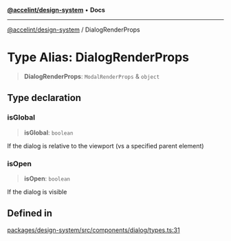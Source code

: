 [**@accelint/design-system**](../README.md) • **Docs**

***

[@accelint/design-system](../README.md) / DialogRenderProps

# Type Alias: DialogRenderProps

> **DialogRenderProps**: `ModalRenderProps` & `object`

## Type declaration

### isGlobal

> **isGlobal**: `boolean`

If the dialog is relative to the viewport (vs a specified parent element)

### isOpen

> **isOpen**: `boolean`

If the dialog is visible

## Defined in

[packages/design-system/src/components/dialog/types.ts:31](https://github.com/gohypergiant/standard-toolkit/blob/258694cea8ed8bbd956b3cf5da47c2c9debcf127/packages/design-system/src/components/dialog/types.ts#L31)
